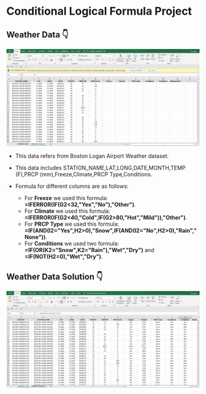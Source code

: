 # Conditional Logical Formula Project

## Weather Data :point_down:

![alt text](https://github.com/muhammadwajeeharif/Excel_Project/blob/c37f7ebac7739c7b9f99b918e32931a46a445650/Conditional%20Logical%20Project/Weather_Data.png)


- This data refers from Boston Logan Airport Weather dataset.
- This data includes STATION_NAME,LAT,LONG,DATE,MONTH,TEMP (F),PRCP (mm),Freeze,Climate,PRCP Type,Conditions.
- Formula for different columns are as follows:
	
	- For **Freeze** we used this formula: **=IFERROR(IF(G2<32,"Yes","No"),"Other")**.
	- For **Climate** we used this formula: **=IFERROR(IF(G2<40,"Cold",IF(G2>80,"Hot","Mild")),"Other")**.
	- For **PRCP Type** we used this formula: **=IF(AND(I2="Yes",H2>0),"Snow",IF(AND(I2="No",H2>0),"Rain","None"))**.
	- For **Conditions** we used two formula: **=IF(OR(K2="Snow",K2="Rain"),"Wet","Dry")** and **=IF(NOT(H2=0),"Wet","Dry")**.

## Weather Data Solution :point_down:

![alt text](https://github.com/muhammadwajeeharif/Excel_Project/blob/c37f7ebac7739c7b9f99b918e32931a46a445650/Conditional%20Logical%20Project/Solution.png)	
